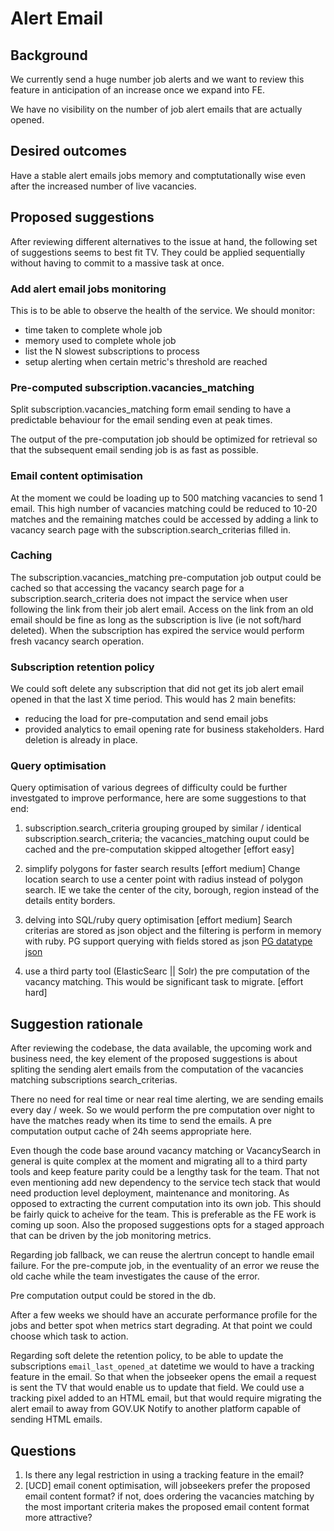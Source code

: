 # Alert Email

## Background
We currently send a huge number job alerts and we want to review this feature in anticipation of an increase once we expand into FE.

We have no visibility on the number of job alert emails that are actually opened.

## Desired outcomes
Have a stable alert emails jobs memory and comptutationally wise even after the increased number of live vacancies.

## Proposed suggestions
After reviewing different alternatives to the issue at hand, the following set of suggestions seems to best fit TV.
They could be applied sequentially without having to commit to a massive task at once.

### Add alert email jobs monitoring
This is to be able to observe the health of the service. We should monitor:
- time taken to complete whole job
- memory used to complete whole job
- list the N slowest subscriptions to process
- setup alerting when certain metric's threshold are reached

### Pre-computed subscription.vacancies_matching
Split subscription.vacancies_matching form email sending to have a predictable behaviour for the email sending even at peak times.

The output of the pre-computation job should be optimized for retrieval so that the subsequent email sending job is as fast as possible.

### Email content optimisation
At the moment we could be loading up to 500 matching vacancies to send 1 email. This high number of vacancies matching could be reduced to 10-20 matches and the remaining matches could be accessed by adding a link to vacancy search page with the subscription.search_criterias filled in.

### Caching
The subscription.vacancies_matching pre-computation job output could be cached so that accessing the vacancy search page for a subscription.search_criteria does not impact the service when user following the link from their job alert email.
Access on the link from an old email should be fine as long as the subscription is live (ie not soft/hard deleted). When the subscription has expired the service would perform fresh vacancy search operation.

### Subscription retention policy
We could soft delete any subscription that did not get its job alert email opened in that the last X time period.
This would has 2 main benefits:
- reducing the load for pre-computation and send email jobs
- provided analytics to email opening rate for business stakeholders.
Hard deletion is already in place.

### Query optimisation
Query optimisation of various degrees of difficulty could be further investgated to improve performance, here are some suggestions to that end:
1. subscription.search_criteria grouping
grouped by similar / identical subscription.search_criteria; the vacancies_matching ouput could be cached and the pre-computation skipped altogether [effort easy]

2. simplify polygons for faster search results [effort medium]
Change location search to use a center point with radius instead of polygon search.
IE we take the center of the city, borough, region instead of the details entity borders.

3. delving into SQL/ruby query optimisation [effort medium]
Search criterias are stored as json object and the filtering is perform in memory with ruby.
PG support querying with fields stored as json
[PG datatype json](https://www.postgresql.org/docs/17/datatype-json.html)
   
4. use a third party tool (ElasticSearc || Solr) 
the pre computation of the vacancy matching. This would be significant task to migrate. [effort hard]


## Suggestion rationale

After reviewing the codebase, the data available, the upcoming work and business need, the key element of the proposed suggestions is about spliting the sending alert emails from the computation of the vacancies matching subscriptions search_criterias.

There no need for real time or near real time alerting, we are sending emails every day / week. So we would perform the pre computation over night to have the matches ready when its time to send the emails.
A pre computation output cache of 24h seems appropriate here.

Even though the code base around vacancy matching or VacancySearch in general is quite complex at the moment and migrating all to a third party tools and keep feature parity could be a lengthy task for the team. That not even mentioning add new dependency to the service tech stack that would need production level deployment, maintenance and monitoring.
As opposed to extracting the current computation into its own job. This should be fairly quick to acheive for the team. This is preferable as the FE work is coming up soon. 
Also the proposed suggestions opts for a staged approach that can be driven by the job monitoring metrics.

Regarding job fallback, we can reuse the alertrun concept to handle email failure. 
For the pre-compute job, in the eventuality of an error we reuse the old cache while the team investigates the cause of the error.

Pre computation output could be stored in the db.

After a few weeks we should have an accurate performance profile for the jobs and better spot when metrics start degrading. At that point we could choose which task to action.

Regarding soft delete the retention policy, to be able to update the subscriptions `email_last_opened_at` datetime we would to have a tracking feature in the email. So that when the jobseeker opens the email a request is sent the TV that would enable us to update that field.
We could use a tracking pixel added to an HTML email, but that would require migrating the alert email to away from GOV.UK Notify to another platform capable of sending HTML emails.


## Questions
1. Is there any legal restriction in using a tracking feature in the email?
2. [UCD] email conent optimisation, will jobseekers prefer the proposed email content format?
   if not, does ordering the vacancies matching by the most important criteria makes the proposed email content format more attractive?
